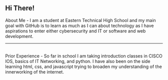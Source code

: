 <h2>Hi There!</h2>

About Me - 
I am a student at Eastern Technical High School and my main goal with GitHub is to learn as much as I can about technology as I have aspirations to enter either cybersecurity and IT or software and web development.
<hr> <br>
Prior Experience - 
So far in school I am taking introduction classes in CISCO IOS, basics of IT Networking, and python. I have also been on the side learning html, css, and javascript trying to broaden my understanding of the innerworking of the internet. 
